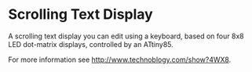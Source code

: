 # Scrolling Text Display
A scrolling text display you can edit using a keyboard, based on four 8x8 LED dot-matrix displays, controlled by an ATtiny85.

For more information see <http://www.technoblogy.com/show?4WX8>.
